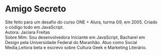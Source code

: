 ﻿# Amigo Secreto
Site feito para um desafio do curso ONE + Alura, turma G9, em 2005. Criado o código todo em JavaScript. </br>
Autora: Jaciara Freitas </br>
Sobre Mim: Sou desenvolvedora Iniciante em JavaScript, Bacharel em Design pela Universidade Federal do Maranhão. Atuo como Social Media,Leitora beta e escrevo sobre Cultura Geek e Marketing Literário.
